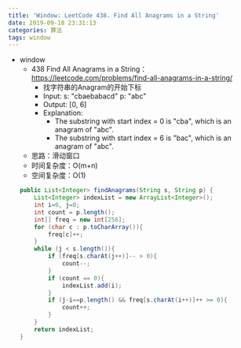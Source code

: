 ```yaml
---
title: 'Window: LeetCode 438. Find All Anagrams in a String'
date: 2019-09-18 23:31:13
categories: 算法
tags: window
---
```

- window
    - 438 Find All Anagrams in a String：https://leetcode.com/problems/find-all-anagrams-in-a-string/
        - 找字符串的Anagram的开始下标
        - Input: s: "cbaebabacd" p: "abc"
        - Output: [0, 6]
        - Explanation:
            - The substring with start index = 0 is "cba", which is an anagram of "abc".
            - The substring with start index = 6 is "bac", which is an anagram of "abc".
            <!-- more -->
    - 思路：滑动窗口
    - 时间复杂度：O(m+n)
    - 空间复杂度：O(1)
    ```java
    public List<Integer> findAnagrams(String s, String p) {
        List<Integer> indexList = new ArrayList<Integer>();
        int i=0, j=0;
        int count = p.length();
        int[] freq = new int[256];
        for (char c : p.toCharArray()){
            freq[c]++;
        }
        while (j < s.length()){
            if (freq[s.charAt(j++)]-- > 0){
                count--;
            }
            if (count == 0){
                indexList.add(i);
            }
            if (j-i==p.length() && freq[s.charAt(i++)]++ >= 0){
                count++;
            }
        }
        return indexList;
    }
    ```